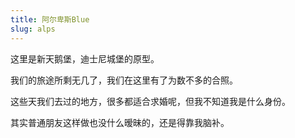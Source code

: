 ```yaml
---
title: 阿尔卑斯Blue
slug: alps
---
```


这里是新天鹅堡，迪士尼城堡的原型。

我们的旅途所剩无几了，我们在这里有了为数不多的合照。

这些天我们去过的地方，很多都适合求婚呢，但我不知道我是什么身份。

其实普通朋友这样做也没什么暧昧的，还是得靠我脑补。